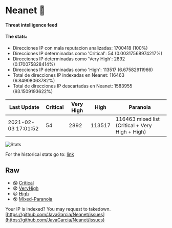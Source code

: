 # Neanet :hocho:
#### Threat intelligence feed
#### The stats:

- Direcciones IP con mala reputacion analizadas: 1700418 (100%)
- Direcciones IP determinadas como 'Critical':  54 (0.00317568974217%)
- Direcciones IP determinadas como 'Very High':  2892 (0.170075828414%)
- Direcciones IP determinadas como 'High':  113517 (6.67582911966)
- Total de direcciones IP indexadas en Neanet:  116463 (6.84908063782%)
- Total de direcciones IP descartadas en Neanet:  1583955 (93.1509193622%)

| Last Update | Critical | Very High | High | Paranoia |
| --- | --- | --- | --- | --- |
| 2021-02-03 17:01:52 | 54 | 2892 | 113517 | 116463 mixed list (Critical + Very High + High)|

![Stats](https://docs.google.com/spreadsheets/d/e/2PACX-1vSnaNMIXVabIpDJjufMlzH7poXnshF3mgd8Is1g9ytUEzVsP5my4Trn8f-xkoLLQ38xpL3HtmUexLo6/pubchart?oid=501124687&format=image)

For the historical stats go to: [link](/stats.csv)
## Raw
- :scream: [Critical](https://raw.githubusercontent.com/JavaGarcia/Neanet/master/blacklists/neanet_critical.txt)
- :fearful: [VeryHigh](https://raw.githubusercontent.com/JavaGarcia/Neanet/master/blacklists/neanet_veryHigh.txtt)
- :frowning: [High](https://raw.githubusercontent.com/JavaGarcia/Neanet/master/blacklists/neanet_high.txt)
- :dizzy_face: [Mixed-Paranoia](https://raw.githubusercontent.com/JavaGarcia/Neanet/master/blacklists/neanet_all.txt)


Your IP is indexed? You may request to takedown. [https://github.com/JavaGarcia/Neanet/issues](https://github.com/JavaGarcia/Neanet/issues)































































































































































































































































































































































































































































































































































































































































































































































































































































































































































































































































































































































































































































































































































































































































































































































































































































































































































































































































































































































































































































































































































































































































































































































































































































































































































































































































































































































































































































































































































































































































































































































































































































































































































































































































































































































































































































































































































































































































































































































































































































































